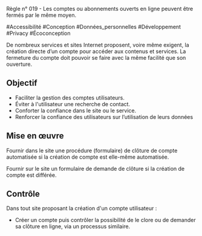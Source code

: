 
Règle n° 019  - Les comptes ou abonnements ouverts en ligne peuvent être fermés par le même moyen.

#Accessibilité #Conception #Données_personnelles #Développement #Privacy #Écoconception

De nombreux services et sites Internet proposent, voire même exigent, la création directe d’un compte pour accéder aux contenus et services. La fermeture du compte doit pouvoir se faire avec la même facilité que son ouverture.

Objectif
--------

*   Faciliter la gestion des comptes utilisateurs.
*   Éviter à l'utilisateur une recherche de contact.
*   Conforter la confiance dans le site ou le service.
*   Renforcer la confiance des utilisateurs sur l’utilisation de leurs données

Mise en œuvre
-------------

Fournir dans le site une procédure (formulaire) de clôture de compte automatisée si la création de compte est elle-même automatisée.

Fournir sur le site un formulaire de demande de clôture si la création de compte est différée.

Contrôle
--------

Dans tout site proposant la création d'un compte utilisateur :

*   Créer un compte puis contrôler la possibilité de le clore ou de demander sa clôture en ligne, via un processus similaire.
